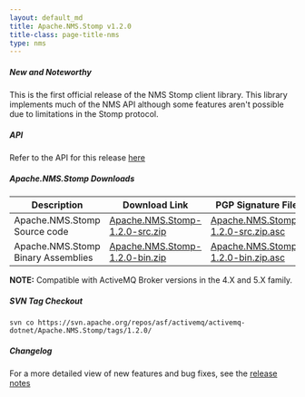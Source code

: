 ```yaml
---
layout: default_md
title: Apache.NMS.Stomp v1.2.0 
title-class: page-title-nms
type: nms
---
```


##### New and Noteworthy

This is the first official release of the NMS Stomp client library. This library implements much of the NMS API although some features aren't possible due to limitations in the Stomp protocol.

##### API

Refer to the API for this release [here](nms-Index/Site/NavigationIndex/Site/Navigation/Index/Site/Navigation/api.md)

##### Apache.NMS.Stomp Downloads

|Description|Download Link|PGP Signature File|Version|
|---|---|---|---|
|Apache.NMS.Stomp Source code|[Apache.NMS.Stomp-1.2.0-src.zip](https://archive.apache.org/dist/activemq/apache-nms/1.2.0/Apache.NMS.Stomp-1.2.0-src.zip)|[Apache.NMS.Stomp-1.2.0-src.zip.asc](https://archive.apache.org/dist/activemq/apache-nms/1.2.0/Apache.NMS.Stomp-1.2.0-src.zip.asc)|1.2.0.1858|
|Apache.NMS.Stomp Binary Assemblies|[Apache.NMS.Stomp-1.2.0-bin.zip](https://archive.apache.org/dist/activemq/apache-nms/1.2.0/Apache.NMS.Stomp-1.2.0-bin.zip)|[Apache.NMS.Stomp-1.2.0-bin.zip.asc](https://archive.apache.org/dist/activemq/apache-nms/1.2.0/Apache.NMS.Stomp-1.2.0-bin.zip.asc)|1.2.0.1858|

**NOTE:** Compatible with ActiveMQ Broker versions in the 4.X and 5.X family.

##### SVN Tag Checkout
```
svn co https://svn.apache.org/repos/asf/activemq/activemq-dotnet/Apache.NMS.Stomp/tags/1.2.0/
```
##### Changelog

For a more detailed view of new features and bug fixes, see the [release notes](https://issues.apache.org/activemq/secure/ReleaseNote.jspa?projectId=11010&styleName=Html&version=11815)


